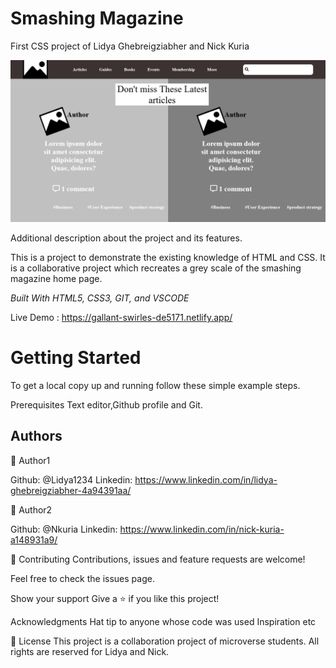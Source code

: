 # Smashing Magazine

First CSS project of Lidya Ghebreigziabher and Nick Kuria

<img src="images/Screenshot_2020-08-27 Smashing Magazine.png" alt="Smashing Magazine Article">

Additional description about the project and its features.

This is a project to demonstrate the existing knowledge of HTML and CSS. It is a collaborative project which recreates a grey scale of the smashing magazine home page.

<i>Built With HTML5, CSS3, GIT, and VSCODE</i>

Live Demo : https://gallant-swirles-de5171.netlify.app/

<h1>Getting Started</h1>

To get a local copy up and running follow these simple example steps.

Prerequisites Text editor,Github profile and Git.

<h2>Authors</h2>

👤 Author1

Github: @Lidya1234 Linkedin: https://www.linkedin.com/in/lidya-ghebreigziabher-4a94391aa/


👤 Author2

Github: @Nkuria Linkedin: https://www.linkedin.com/in/nick-kuria-a148931a9/

🤝 Contributing Contributions, issues and feature requests are welcome!

Feel free to check the issues page.

Show your support Give a ⭐️ if you like this project!

Acknowledgments Hat tip to anyone whose code was used Inspiration etc

📝 License This project is a collaboration project of microverse students. All rights are reserved for Lidya and Nick.